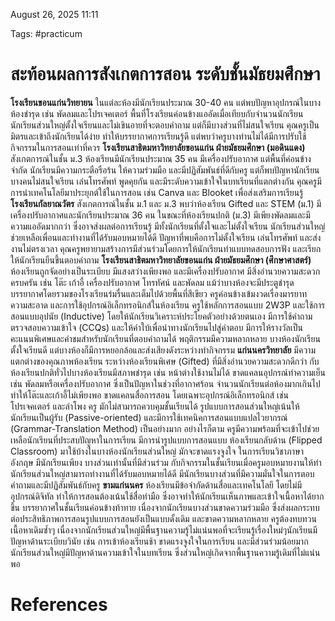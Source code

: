 August 26, 2025 11:11

Tags: #practicum 

# สะท้อนผลการสังเกตการสอน ระดับชั้นมัธยมศึกษา
**โรงเรียนขอนแก่นวิทยายน**
    ในแต่ละห้องมีนักเรียนประมาณ 30-40 คน แต่พบปัญหาอุปกรณ์ในบางห้องชำรุด เช่น พัดลมและโปรเจคเตอร์ พื้นที่โรงเรียนค่อนข้างแออัดเมื่อเทียบกับจำนวนนักเรียน นักเรียนส่วนใหญ่ตั้งใจเรียนและไม่เขินอายที่จะตอบคำถาม แต่ก็มีบางส่วนที่ไม่สนใจเรียน คุณครูเป็นมิตรและเข้าถึงนักเรียนได้ง่าย ทำให้บรรยากาศการเรียนรู้ดี แต่พบว่าครูบางท่านไม่ได้มีการปรับใช้กิจกรรมในการสอนเท่าที่ควร
**โรงเรียนสาธิตมหาวิทยาลัยขอนแก่น ฝ่ายมัธยมศึกษา (มอดินแดง)**
    สังเกตการณ์ในชั้น ม.3 ห้องเรียนมีนักเรียนประมาณ 35 คน มีเครื่องปรับอากาศ แต่พื้นที่ค่อนข้างจำกัด นักเรียนมีความกระตือรือร้น ให้ความร่วมมือ และมีปฏิสัมพันธ์ที่ดีกับครู แต่ก็พบปัญหานักเรียนบางคนไม่สนใจเรียน เล่นโทรศัพท์ พูดคุยกัน และมีระดับความเข้าใจในบทเรียนที่แตกต่างกัน คุณครูมีการนำเทคโนโลยีมาประยุกต์ใช้ในการสอน เช่น Canva และ Blooket เพื่อส่งเสริมการเรียนรู้
**โรงเรียนกัลยาณวัตร**
    สังเกตการณ์ในชั้น ม.1 และ ม.3 พบว่าห้องเรียน Gifted และ STEM (ม.1) มีเครื่องปรับอากาศและนักเรียนประมาณ 36 คน ในขณะที่ห้องเรียนปกติ (ม.3) มีเพียงพัดลมและมีความแออัดมากกว่า ซึ่งอาจส่งผลต่อการเรียนรู้ มีทั้งนักเรียนที่ตั้งใจและไม่ตั้งใจเรียน นักเรียนส่วนใหญ่ช่วยเหลือเพื่อนและทำงานที่ได้รับมอบหมายได้ดี ปัญหาที่พบคือการไม่ตั้งใจเรียน เล่นโทรศัพท์ และส่งงานไม่ตรงเวลา คุณครูพยายามสร้างการมีส่วนร่วมโดยการให้นักเรียนทำแบบทดสอบการฟัง และเรียกให้นักเรียนยืนขึ้นตอบคำถาม
 **โรงเรียนสาธิตมหาวิทยาลัยขอนแก่น ฝ่ายมัธยมศึกษา (ศึกษาศาสตร์)**
     ห้องเรียนถูกจัดอย่างเป็นระเบียบ มีแสงสว่างเพียงพอ และมีเครื่องปรับอากาศ มีสิ่งอำนวยความสะดวกครบครัน เช่น โต๊ะ เก้าอี้ เครื่องปรับอากาศ โทรทัศน์ และพัดลม แม้ว่าบางห้องจะมีประตูชำรุด บรรยากาศโดยรวมของโรงเรียนร่มรื่นและเต็มไปด้วยพื้นที่สีเขียว ครูค่อนข้างเข้มงวดเรื่องมารยาท ความสะอาด และการใช้อุปกรณ์อิเล็กทรอนิกส์ในห้องเรียน ครูใช้หลักการสอนแบบ 2W3P และใช้การสอนแบบอุปนัย (Inductive) โดยให้นักเรียนวิเคราะห์ประโยคตัวอย่างด้วยตนเอง มีการใช้คำถามตรวจสอบความเข้าใจ (CCQs) และให้คำใบ้เพื่อนำทางนักเรียนไปสู่คำตอบ มีการให้รางวัลเป็นคะแนนพิเศษและคำชมสำหรับนักเรียนที่ตอบคำถามได้ พฤติกรรมมีความหลากหลาย บางห้องนักเรียนตั้งใจเรียนดี แต่บางห้องก็มีการหยอกล้อและส่งเสียงดังระหว่างทำกิจกรรม
**แก่นนครวิทยาลัย**
     มีความแตกต่างของคุณภาพห้องเรียน ระหว่างห้องเรียนพิเศษ (Gifted) ที่มีสิ่งอำนวยความสะดวกดีกว่า กับห้องเรียนปกติทั่วไปบางห้องเรียนมีสภาพชำรุด เช่น หน้าต่างใช้งานไม่ได้ ขาดแคลนอุปกรณ์ทำความเย็น เช่น พัดลมหรือเครื่องปรับอากาศ ซึ่งเป็นปัญหาในช่วงที่อากาศร้อน จำนวนนักเรียนต่อห้องมากเกินไป ทำให้โต๊ะและเก้าอี้ไม่เพียงพอ ขาดแคลนสื่อการสอน โดยเฉพาะอุปกรณ์อิเล็กทรอนิกส์ เช่น โปรเจคเตอร์ และลำโพง ครู มักไม่สามารถควบคุมชั้นเรียนได้ รูปแบบการสอนส่วนใหญ่เน้นให้ นักเรียนเป็นผู้รับ (Passive-oriented) และมีการใช้เทคนิคการสอนแบบแปลไวยากรณ์ (Grammar-Translation Method) เป็นอย่างมาก อย่างไรก็ตาม ครูมีความพร้อมที่จะเข้าไปช่วยเหลือนักเรียนที่ประสบปัญหาในการเรียน มีการนำรูปแบบการสอนแบบ ห้องเรียนกลับด้าน (Flipped Classroom) มาใช้บ้างในบางห้องนักเรียนส่วนใหญ่ มักจะขาดแรงจูงใจ ในการเรียนวิชาภาษาอังกฤษ มีนักเรียนเพียง บางส่วนเท่านั้นที่มีส่วนร่วม กับกิจกรรมในชั้นเรียนเมื่อครูมอบหมายงานให้ทำ นักเรียนส่วนใหญ่สามารถทำงานที่ได้รับมอบหมายได้ดี มีนักเรียนบางส่วนที่มีความมั่นใจในการตอบคำถามและมีปฏิสัมพันธ์กับครู
**ขามแก่นนคร**
     ห้องเรียนมีข้อจำกัดด้านสื่อและเทคโนโลยี โดยไม่มีอุปกรณ์ดิจิทัล ทำให้การสอนต้องเน้นใช้สื่อทำมือ ซึ่งอาจทำให้นักเรียนเห็นภาพและเข้าใจเนื้อหาได้ยากขึ้น บรรยากาศในชั้นเรียนค่อนข้างท้าทาย เนื่องจากนักเรียนบางส่วนขาดความร่วมมือ ซึ่งส่งผลกระทบต่อประสิทธิภาพการสอนรูปแบบการสอนยังเป็นแบบดั้งเดิม และขาดความหลากหลาย ครูต้องทบทวนเนื้อหาเดิมซ้ำๆ เนื่องจากนักเรียนส่วนใหญ่มีพื้นฐานความรู้ไม่แน่นพอที่จะเรียนรู้เรื่องใหม่ๆนักเรียนมีปัญหาด้านระเบียบวินัย เช่น การเข้าห้องเรียนช้า ขาดแรงจูงใจในการเรียน และมีส่วนร่วมน้อยมาก นักเรียนส่วนใหญ่มีปัญหาด้านความเข้าใจในบทเรียน ซึ่งส่วนใหญ่เกิดจากพื้นฐานความรู้เดิมที่ไม่แน่นพอ
# References